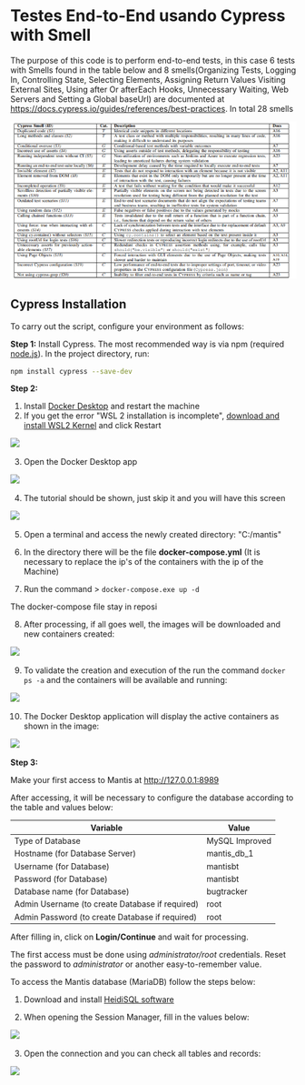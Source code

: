 
# Testes End-to-End usando Cypress with Smell

The purpose of this code is to perform end-to-end tests, in this case 6 tests with Smells found in the table below and 8 smells(Organizing Tests, Logging In, Controlling State, Selecting Elements, Assigning Return Values
Visiting External Sites, Using after Or afterEach Hooks, Unnecessary Waiting, Web Servers and Setting a Global baseUrl) are documented at https://docs.cypress.io/guides/references/best-practices. In total 28 smells

![](https://github.com/larissabicalho/mantis-cypress/blob/20a5b03ce5e40a7a95272b02d8ca438b6103e4fe/smells.png)

## Cypress Installation

To carry out the script, configure your environment as follows:


**Step 1:** Install Cypress. The most recommended way is via npm (required [node.js](https://nodejs.org/en/download/)). In the project directory, run:
    
```bash
npm install cypress --save-dev
```

    
**Step 2:** 

1. Install [Docker Desktop](https://www.docker.com/products/docker-desktop) and restart the machine
2. If you get the error "WSL 2 installation is incomplete", [download and install WSL2 Kernel](https://docs.microsoft.com/pt-br/windows/wsl/wsl2-kernel) and click Restart

![](https://i.imgur.com/4wHESjW.png)

3. Open the Docker Desktop app

![](https://i.imgur.com/cyAeSa2.png)

4. The tutorial should be shown, just skip it and you will have this screen

![](https://i.imgur.com/Myxqwmv.png)

5. Open a terminal and access the newly created directory: "C:/mantis"

6. In the directory there will be the file **docker-compose.yml** (It is necessary to replace the ip's of the containers with the ip of the Machine)

7. Run the command > `docker-compose.exe up -d`

The docker-compose file stay in reposi

8. After processing, if all goes well, the images will be downloaded and new containers created:

![](https://i.imgur.com/TPbVjVQ.png)

9. To validate the creation and execution of the run the command `docker ps -a` and the containers will be available and running:

![](https://i.imgur.com/4pZ3IEQ.png)

10. The Docker Desktop application will display the active containers as shown in the image:

![](https://i.imgur.com/tZfGGiZ.png)


**Step 3:** 

Make your first access to Mantis at http://127.0.0.1:8989

After accessing, it will be necessary to configure the database according to the table and values below:

| Variable | Value |
|-----|------|
| Type of Database | MySQL Improved |
| Hostname (for Database Server) | mantis_db_1 |
| Username (for Database) | mantisbt |
| Password (for Database) | mantisbt |
| Database name (for Database) | bugtracker |
| Admin Username (to create Database if required) | root |
| Admin Password (to create Database if required) | root |

After filling in, click on **Login/Continue** and wait for processing.

The first access must be done using *administrator/root* credentials. Reset the password to *administrator* or another easy-to-remember value.

To access the Mantis database (MariaDB) follow the steps below:

1. Download and install [HeidiSQL software](https://www.heidisql.com/download.php)

2. When opening the Session Manager, fill in the values below:

![](https://i.imgur.com/AhKMxvu.png)

3. Open the connection and you can check all tables and records:

![](https://i.imgur.com/EnYk6Md.png)
